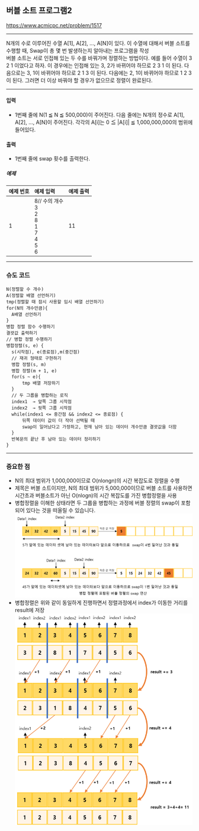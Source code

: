 ## 버블 소트 프로그램2

https://www.acmicpc.net/problem/1517

-----
N개의 수로 이루어진 수열 A[1], A[2], …, A[N]이 있다. 이 수열에 대해서 버블 소트를 수행할 때, Swap이 총 몇 번 발생하는지 알아내는 프로그램을 작성  
버블 소트는 서로 인접해 있는 두 수를 바꿔가며 정렬하는 방법이다. 예를 들어 수열이 3 2 1 이었다고 하자. 이 경우에는 인접해 있는 3, 2가 바뀌어야 하므로 2 3 1 이 된다. 다음으로는 3, 1이 바뀌어야 하므로 2 1 3 이 된다. 다음에는 2, 1이 바뀌어야 하므로 1 2 3 이 된다. 그러면 더 이상 바꿔야 할 경우가 없으므로 정렬이 완료된다.

-----
#### 입력
- 1번째 줄에 N(1 ≦ N ≦ 500,000)이 주어진다. 다음 줄에는 N개의 정수로 A[1], A[2], …, A[N]이 주어진다. 각각의 A[i]는 0 ≦ |A[i]| ≦ 1,000,000,000의 범위에 들어있다.

#### 출력
- 1번째 줄에 swap 횟수를 출력한다.

##### 예제
| 예제 번호 | 예제 입력                                                     | 예제 출력 |
|:------|:----------------------------------------------------------|-------|
| 1     | 8// 수의 개수 <br>3 <br>2 <br>8 <br>1 <br>7 <br>4 <br>5 <br>6 | 11    |


-----
### 슈도 코드
  ```
N(정렬할 수 개수)
A(정렬할 배열 선언하기)
tmp(정렬할 때 잠시 사용할 임시 배열 선언하기)
for(N의 개수만큼){
    A배열 선언하기
}
병합 정렬 함수 수행하기
결괏값 출력하기
// 병합 정렬 수행하기
병합정렬(s, e) {
    s(시작점), e(종료점),m(중간점)
    // 재귀 형태로 구현하기
    병합 정렬(s, m)
    병합 정렬(m + 1, e)
    for(s ~ e){
        tmp 배열 저장하기
    }
    // 두 그룹을 병합하는 로직
    index1  → 앞쪽 그룹 시작점
    index2  → 뒷쪽 그룹 시작점
    while(index1 <= 중간점 && index2 <= 종료점) {
        뒤쪽 데이터 값이 더 작아 선택될 때
        swap이 일어났다고 가정하고, 현재 남아 있는 데이터 개수만큼 결괏값을 더함
    }
    반복문의 끝난 후 남아 있는 데이터 정리하기
}
  ```
-----
### 중요한 점
- N의 최대 범위가 1,000,000이므로 O(nlongn)의 시간 복잡도로 정렬을 수행
- 제목은 버블 소트이지만, N의 최대 범위가 5,000,000이므로 버블 소트를 사용하면 시간초과 버블소트가 아닌 O(nlogn)의 시간 복잡도를 가진 병합정렬을 사용
- 병합정렬을 이해한  상태라면 두 그룹을 병합하는 과정에 버블 정렬의 swap이 포함되어 있다는 것을 떠올릴 수 있습니다.
![img_21.png](img_21.png)
- 병합정렬은 위와 같이 동일하게 진행하면서 정렬과정에서 index가 이동한 거리를 result에 저장
![img_22.png](img_22.png)
